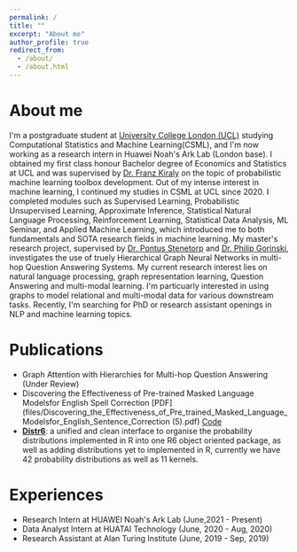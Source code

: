 ```yaml
---
permalink: /
title: ""
excerpt: "About me"
author_profile: true
redirect_from: 
  - /about/
  - /about.html
---
```


# About me
I'm a postgraduate student at [University College London (UCL)](https://www.ucl.ac.uk/) studying Computational Statistics and Machine Learning(CSML), and I'm now working as a research intern in Huawei Noah's Ark Lab (London base). I obtained my first class honour Bachelor degree of Economics and Statistics at UCL and was supervised by [Dr. Franz Kiraly](https://www.linkedin.com/in/franz-kir%C3%A1ly-10a1391ba/?originalSubdomain=uk) on the topic of probabilistic machine learning toolbox development. Out of my intense interest in machine learning, I continued my studies in CSML at UCL since 2020. I completed modules such as Supervised Learning, Probabilistic Unsupervised Learning, Approximate Inference, Statistical Natural Language Processing, Reinforcement Learning, Statistical Data Analysis, ML Seminar, and Applied Machine Learning, which introduced me to both fundamentals and SOTA research fields in machine learning. My master's research project, supervised by [Dr. Pontus Stenetorp](https://pontus.stenetorp.se/) and [Dr. Philip Gorinski](https://www.linkedin.com/in/pjgorinski/?locale=en_US), investigates the use of truely Hierarchical Graph Neural Networks in multi-hop Question Answering Systems. My current research interest lies on natural language processing, graph representation learning, Question Answering and multi-modal learning. I'm particuarly interested in using graphs to model relational and multi-modal data for various downstream tasks. Recently, I'm searching for PhD or research assistant openings in NLP and machine learning topics.



<!-- ## News -->
# Publications
- Graph Attention with Hierarchies for Multi-hop Question Answering (Under Review)
- Discovering the Effectiveness of Pre-trained Masked Language Modelsfor English Spell Correction [PDF](files/Discovering_the_Effectiveness_of_Pre_trained_Masked_Language_Modelsfor_English_Sentence_Correction (5).pdf) [Code](https://github.com/RoyaHe/royahe.github.io/tree/master/files/CLMBER)
- **[Distr6](https://cran.r-project.org/web/packages/distr6/index.html)**: a unified and clean interface to organise the probability distributions implemented in R into one R6 object oriented package, as well as adding distributions yet to implemented in R, currently we have 42 probability distributions as well as 11 kernels.

# Experiences
- Research Intern at HUAWEI Noah's Ark Lab (June,2021 - Present)
- Data Analyst Intern at HUATAI Technology (June, 2020 - Aug, 2020)
- Research Assistant at Alan Turing Institute (June, 2019 - Sep, 2019)
